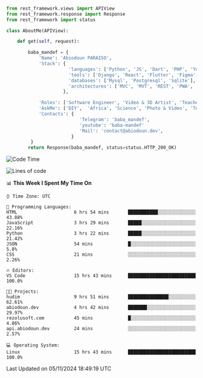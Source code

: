 ###
```python
from rest_framework.views import APIView
from rest_framework.response import Response
from rest_framework import status

class AboutMe(APIView):

    def get(self, request):

        baba_mandef = {
            'Name': 'Abiodoun PARAISO',
            'Stack': {
                       'languages': ['Python', 'JS', 'Dart', 'PHP', 'Yoruba', 'Fongbe', 'Kreyol', 'French', 'English'],
                       'tools': ['Django', 'React', 'Flutter', 'Figma', 'GIMP', 'Inckscape', 'Kdenlive', 'Blender'],
                       'databases': ['Mysql', 'Postgresql', 'Sqlite'],
                       'architectures': ['MVC', 'MVT', 'REST', 'PWA', 'SPA', 'MicroServices']
                     },

            'Roles': ['Software Engineer', 'Video & 3D Artist', 'Teacher', 'Mentor', 'Farmer'],
            'AskMe': ['DIY',  'Africa', 'Science', 'Photo & Video', 'Tech', 'Agro'],
            'Contacts': {
                           'Telegram': 'baba_mandef',
                           'youtube': 'baba-mandef'
                           'Mail': 'contact@abiodoun.dev',
                        }
         }
        return Response(baba_mandef, status=status.HTTP_200_OK)

```                    

<!--START_SECTION:waka-->
![Code Time](http://img.shields.io/badge/Code%20Time-1%2C198%20hrs%2024%20mins-blue)

![Lines of code](https://img.shields.io/badge/From%20Hello%20World%20I%27ve%20Written-424%20Thousand%20lines%20of%20code-blue)

📊 **This Week I Spent My Time On** 

```text
⌚︎ Time Zone: UTC

💬 Programming Languages: 
HTML                     6 hrs 54 mins       ███████████░░░░░░░░░░░░░░   43.88% 
JavaScript               3 hrs 29 mins       █████░░░░░░░░░░░░░░░░░░░░   22.16% 
Python                   3 hrs 22 mins       █████░░░░░░░░░░░░░░░░░░░░   21.42% 
JSON                     54 mins             █░░░░░░░░░░░░░░░░░░░░░░░░   5.8% 
CSS                      21 mins             ░░░░░░░░░░░░░░░░░░░░░░░░░   2.26%

🔥 Editors: 
VS Code                  15 hrs 43 mins      █████████████████████████   100.0%

🐱‍💻 Projects: 
hudim                    9 hrs 51 mins       ███████████████░░░░░░░░░░   62.61% 
abiodoun.dev             4 hrs 42 mins       ███████░░░░░░░░░░░░░░░░░░   29.97% 
rezolusoft.com           45 mins             █░░░░░░░░░░░░░░░░░░░░░░░░   4.86% 
api.abiodoun.dev         24 mins             ░░░░░░░░░░░░░░░░░░░░░░░░░   2.57%

💻 Operating System: 
Linux                    15 hrs 43 mins      █████████████████████████   100.0%

```


 Last Updated on 05/11/2024 18:49:19 UTC
<!--END_SECTION:waka-->
